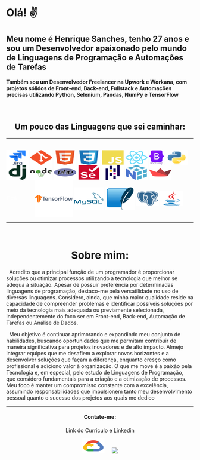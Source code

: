 <h1>Olá! ✌</h1>
<h2>Meu nome é Henrique Sanches, tenho 27 anos e sou um Desenvolvedor apaixonado pelo mundo de Linguagens de Programação e Automações de Tarefas</h2>
<h4>Também sou um Desenvolvedor Freelancer na Upwork e Workana, com projetos sólidos de Front-end, Back-end, Fullstack e Automações precisas utilizando Python, Selenium, Pandas, NumPy e TensorFlow</h4>
<br>
<h2 align="center">Um pouco das Linguagens que sei caminhar:</h2>
<hr>
<div style="display: inline_block" class="iconsContainer">
  <br>
  <img align="center" alt="Henrique-Jira" height="40" width="60" src="https://github.com/devicons/devicon/blob/master/icons/jira/jira-original-wordmark.svg">
  <img align="center" alt="Henrique-git" height="40" width="60" src="https://github.com/devicons/devicon/blob/master/icons/git/git-original.svg">
  <img align="center" alt="Henrique-HTML" height="40" width="60" src="https://raw.githubusercontent.com/devicons/devicon/master/icons/html5/html5-original.svg">
  <img align="center" alt="Henrique-CSS" height="40" width="60" src="https://raw.githubusercontent.com/devicons/devicon/master/icons/css3/css3-original.svg">
  <img align="center" alt="Henrique-Js" height="40" width="60" src="https://raw.githubusercontent.com/devicons/devicon/master/icons/javascript/javascript-plain.svg">
  <img align="center" alt="Henrique-React" height="40" width="60" src="https://raw.githubusercontent.com/devicons/devicon/master/icons/react/react-original.svg">
  <img align="center" alt="Henrique-Bootstrap" height="40" widht="60" src="https://github.com/devicons/devicon/blob/master/icons/bootstrap/bootstrap-original-wordmark.svg">
  <img align="center" alt="Henrique-Python" height="40" width="60" src="https://raw.githubusercontent.com/devicons/devicon/master/icons/python/python-original.svg">
  <img align="center" alt="Henrique-Django" height="40" width="60" color="white" src="https://github.com/devicons/devicon/blob/master/icons/django/django-plain.svg">
  <img align="center" alt="Henrique-NodeJS" height="40" width="60" src="https://github.com/devicons/devicon/blob/master/icons/nodejs/nodejs-original-wordmark.svg">
  <img align="center" alt="Henrique-Php" height="40" width="60" src="https://github.com/devicons/devicon/blob/master/icons/php/php-original.svg">
  <img align="center" alt="Henrique-Selenium" height="40" width="60" src="https://github.com/devicons/devicon/blob/master/icons/selenium/selenium-original.svg">
  <img align="center" alt="Henrique-Java" height="40" width="60"  src="https://github.com/devicons/devicon/blob/master/icons/pandas/pandas-original.svg">
  <img align="center" alt="Henrique-Pandas" height="40" width="60" src="https://github.com/devicons/devicon/blob/master/icons/numpy/numpy-original.svg">
  <img align="center" alt="Henrique-Streamlit" height="40" width="60" src="https://github.com/devicons/devicon/blob/master/icons/streamlit/streamlit-original.svg">
  <a style="color: white; font-family: 'Comic Sans MS', Cursive; margin-right: 40px;">Flask</a>&nbsp;
  <img align="center" alt="Henrique-TensorFlow" height="100" width="100" src="https://github.com/devicons/devicon/blob/master/icons/tensorflow/tensorflow-original-wordmark.svg">
  <img align="center" alt="Henrique-Mysql" height="60" width="80" src="https://github.com/devicons/devicon/blob/master/icons/mysql/mysql-plain-wordmark.svg">
  <img align="center" alt="Henrique-Sqlite" height="60" width="80" src="https://github.com/devicons/devicon/blob/master/icons/sqlite/sqlite-original.svg">
  <img align="center" alt="Henrique-PostgreSQL" height="40" width="60" src="https://github.com/devicons/devicon/blob/master/icons/postgresql/postgresql-plain.svg">
  <img style="color: white" align="center" alt="Henrique-Java" height="40" width="60" color="white" src="https://github.com/devicons/devicon/blob/master/icons/java/java-original.svg">
</div>
<hr>
<br>
<h1 align="center">Sobre mim:</h1>
<p>&nbsp;&nbsp;Acredito que a principal função de um programador é proporcionar soluções ou otimizar processos utilizando a tecnologia que melhor se adequa à situação. Apesar de possuir preferência por determinadas linguagens de programação, destaco-me pela versatilidade no uso de diversas linguagens. Considero, ainda, que minha maior qualidade reside na capacidade de compreender problemas e identificar possíveis soluções por meio da tecnologia mais adequada ou previamente selecionada, independentemente do foco ser em Front-end, Back-end, Automação de Tarefas ou Análise de Dados.</p>
<p>&nbsp;&nbsp;Meu objetivo é continuar aprimorando e expandindo meu conjunto de habilidades, buscando oportunidades que me permitam contribuir de maneira significativa para projetos inovadores e de alto impacto. Almejo integrar equipes que me desafiem a explorar novos horizontes e a desenvolver soluções que façam a diferença, enquanto cresço como profissional e adiciono valor à organização. O que me move é a paixão pela Tecnologia e, em especial, pelo estudo de Linguagens de Programação, que considero fundamentais para a criação e a otimização de processos. Meu foco é manter um compromisso constante com a excelência, assumindo responsabilidades que impulsionem tanto meu desenvolvimento pessoal quanto o sucesso dos projetos aos quais me dedico</p>
<hr>
<div align="center">
  <h4>Contate-me:</h4>
  <p>Link do Curriculo e Linkedin</p>
  <a href="https://drive.google.com/file/d/1qYXXW6yezTrWkxaLVEKoH5GH8Ev7rmVy/view?usp=drive_link"><img height="40" width="60" src="https://github.com/devicons/devicon/blob/master/icons/googlecloud/googlecloud-original.svg"></a>&nbsp;&nbsp;
  &nbsp;&nbsp;<a href="https://www.linkedin.com/in/henrique-quitti-sanches-developer/" target="_blank"><img src="https://img.shields.io/badge/-LinkedIn-%230077B5?style=for-the-badge&logo=linkedin&logoColor=white" target="_blank"></a> 
</div>
